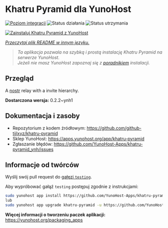 <!--
To README zostało automatycznie wygenerowane przez <https://github.com/YunoHost/apps/tree/master/tools/readme_generator>
Nie powinno być ono edytowane ręcznie.
-->

# Khatru Pyramid dla YunoHost

[![Poziom integracji](https://apps.yunohost.org/badge/integration/khatru-pyramid)](https://ci-apps.yunohost.org/ci/apps/khatru-pyramid/)
![Status działania](https://apps.yunohost.org/badge/state/khatru-pyramid)
![Status utrzymania](https://apps.yunohost.org/badge/maintained/khatru-pyramid)

[![Zainstaluj Khatru Pyramid z YunoHost](https://install-app.yunohost.org/install-with-yunohost.svg)](https://install-app.yunohost.org/?app=khatru-pyramid)

*[Przeczytaj plik README w innym języku.](./ALL_README.md)*

> *Ta aplikacja pozwala na szybką i prostą instalację Khatru Pyramid na serwerze YunoHost.*  
> *Jeżeli nie masz YunoHost zapoznaj się z [poradnikiem](https://yunohost.org/install) instalacji.*

## Przegląd

A [nostr](https://github.com/nostr-protocol/nostr) relay with a invite hierarchy.



**Dostarczona wersja:** 0.2.2~ynh1
## Dokumentacja i zasoby

- Repozytorium z kodem źródłowym: <https://github.com/github-tijlxyz/khatru-pyramid>
- Sklep YunoHost: <https://apps.yunohost.org/app/khatru-pyramid>
- Zgłaszanie błędów: <https://github.com/YunoHost-Apps/khatru-pyramid_ynh/issues>

## Informacje od twórców

Wyślij swój pull request do [gałęzi `testing`](https://github.com/YunoHost-Apps/khatru-pyramid_ynh/tree/testing).

Aby wypróbować gałąź `testing` postępuj zgodnie z instrukcjami:

```bash
sudo yunohost app install https://github.com/YunoHost-Apps/khatru-pyramid_ynh/tree/testing --debug
lub
sudo yunohost app upgrade khatru-pyramid -u https://github.com/YunoHost-Apps/khatru-pyramid_ynh/tree/testing --debug
```

**Więcej informacji o tworzeniu paczek aplikacji:** <https://yunohost.org/packaging_apps>
